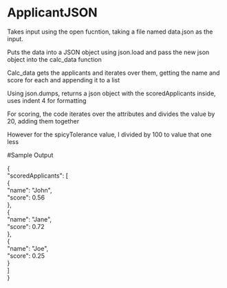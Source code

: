 # ApplicantJSON

Takes input using the open fucntion, taking a file named data.json as the input.

Puts the data into a JSON object using json.load and pass the new json object into the calc_data function

Calc_data gets the applicants and iterates over them, getting the name and score for each and appending it to a list

Using json.dumps, returns a json object with the scoredApplicants inside, uses indent 4 for formatting

For scoring, the code iterates over the attributes and divides the value by 20, adding them together

However for the spicyTolerance value, I divided by 100 to value that one less  

#Sample Output
  
{  
    "scoredApplicants": [  
        {  
            "name": "John",  
            "score": 0.56  
        },  
        {  
            "name": "Jane",  
            "score": 0.72  
        },  
        {  
            "name": "Joe",  
            "score": 0.25  
        }  
    ]  
}  

